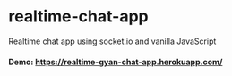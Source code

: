 # realtime-chat-app
Realtime chat app using socket.io and vanilla JavaScript

#### Demo: https://realtime-gyan-chat-app.herokuapp.com/
